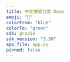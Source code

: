 ```yaml
---
title: 中文情感分类 Demo
emoji: "🤖"
colorFrom: "blue"
colorTo: "green"
sdk: gradio
sdk_version: "3.50"
app_file: app.py
pinned: false
---
```

